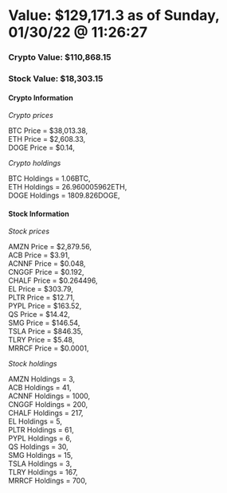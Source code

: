 # Value: $129,171.3 as of Sunday, 01/30/22 @ 11:26:27 

### Crypto Value: $110,868.15

### Stock Value: $18,303.15

#### Crypto Information 
*Crypto prices* 

BTC Price = $38,013.38,  
ETH Price = $2,608.33,  
DOGE Price = $0.14,  


*Crypto holdings* 

BTC Holdings = 1.06BTC,  
ETH Holdings = 26.960005962ETH,  
DOGE Holdings = 1809.826DOGE,  


#### Stock Information 

*Stock prices* 

AMZN Price = $2,879.56,  
ACB Price = $3.91,  
ACNNF Price = $0.048,  
CNGGF Price = $0.192,  
CHALF Price = $0.264496,  
EL Price = $303.79,  
PLTR Price = $12.71,  
PYPL Price = $163.52,  
QS Price = $14.42,  
SMG Price = $146.54,  
TSLA Price = $846.35,  
TLRY Price = $5.48,  
MRRCF Price = $0.0001,  


*Stock holdings* 

AMZN Holdings = 3,  
ACB Holdings = 41,  
ACNNF Holdings = 1000,  
CNGGF Holdings = 200,  
CHALF Holdings = 217,  
EL Holdings = 5,  
PLTR Holdings = 61,  
PYPL Holdings = 6,  
QS Holdings = 30,  
SMG Holdings = 15,  
TSLA Holdings = 3,  
TLRY Holdings = 167,  
MRRCF Holdings = 700,  



